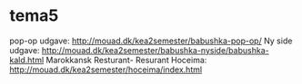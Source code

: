 # tema5
pop-op udgave:  http://mouad.dk/kea2semester/babushka-pop-op/
Ny side udgave: http://mouad.dk/kea2semester/babushka-nyside/babushka-kald.html
Marokkansk Resturant- Resurant Hoceima: http://mouad.dk/kea2semester/hoceima/index.html